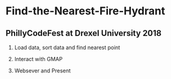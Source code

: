 # Find-the-Nearest-Fire-Hydrant
## PhillyCodeFest at Drexel University 2018
1. Load data, sort data and find nearest point  

2. Interact with GMAP

3. Websever and Present
